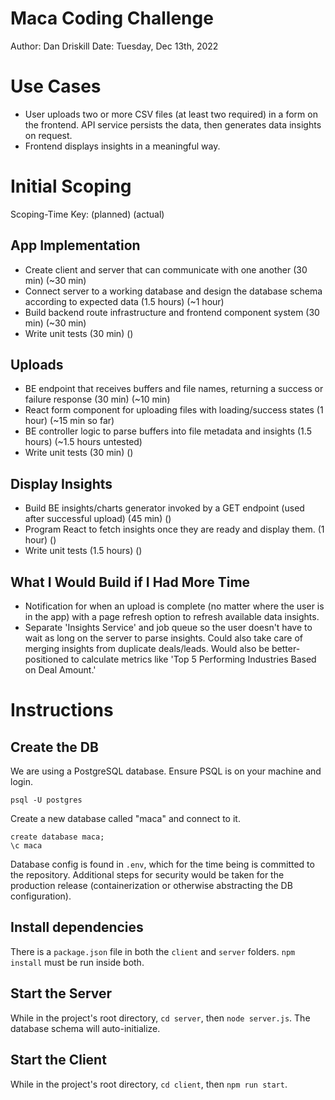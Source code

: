 # Maca Coding Challenge
Author: Dan Driskill
Date: Tuesday, Dec 13th, 2022

# Use Cases
* User uploads two or more CSV files (at least two required) in a form on the frontend. API service persists the data, then generates data insights on request.
* Frontend displays insights in a meaningful way.

# Initial Scoping
Scoping-Time Key: (planned) (actual)
## App Implementation
* Create client and server that can communicate with one another (30 min) (~30 min)
* Connect server to a working database and design the database schema according to expected data (1.5 hours) (~1 hour)
* Build backend route infrastructure and frontend component system (30 min) (~30 min)
* Write unit tests (30 min) ()

## Uploads
* BE endpoint that receives buffers and file names, returning a success or failure response (30 min) (~10 min)
* React form component for uploading files with loading/success states (1 hour) (~15 min so far)
* BE controller logic to parse buffers into file metadata and insights (1.5 hours) (~1.5 hours untested)
* Write unit tests (30 min) ()

## Display Insights
* Build BE insights/charts generator invoked by a GET endpoint (used after successful upload) (45 min) ()
* Program React to fetch insights once they are ready and display them. (1 hour) ()
* Write unit tests (1.5 hours) ()

## What I Would Build if I Had More Time
* Notification for when an upload is complete (no matter where the user is in the app) with a page refresh option to refresh available data insights.
* Separate 'Insights Service' and job queue so the user doesn't have to wait as long on the server to parse insights. Could also take care of merging insights from duplicate deals/leads. Would also be better-positioned to calculate metrics like 'Top 5 Performing Industries Based on Deal Amount.'

# Instructions

## Create the DB
We are using a PostgreSQL database. Ensure PSQL is on your machine and login.

`psql -U postgres`

Create a new database called "maca" and connect to it.

```
create database maca;
\c maca
```

Database config is found in `.env`, which for the time being is committed to the repository. Additional steps for security would be taken for the production release (containerization or otherwise abstracting the DB configuration).

## Install dependencies
There is a `package.json` file in both the `client` and `server` folders. `npm install` must be run inside both.

## Start the Server
While in the project's root directory, `cd server`, then `node server.js`. The database schema will auto-initialize.

## Start the Client
While in the project's root directory, `cd client`, then `npm run start`.
